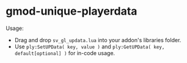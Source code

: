 # gmod-unique-playerdata
Usage:
- Drag and drop `sv_gl_updata.lua` into your addon's libraries folder.
- Use `ply:SetUPData( key, value )` and `ply:GetUPData( key, default[optional] )` for in-code usage.
